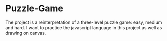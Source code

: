 # Puzzle-Game
The project is a reinterpretation of a three-level puzzle game:  easy, medium and hard.
I want to practice the javascript language in this project as well as drawing on canvas.
